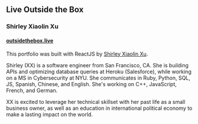 ## Live Outside the Box
### Shirley Xiaolin Xu
#### [outsidethebox.live](http://outsidethebox.live)

This portfolio was built with ReactJS by [Shirley Xiaolin Xu](https://www.linkedin.com/in/shxxu/).

Shirley (XX) is a software engineer from San Francisco, CA. She is building APIs and optimizing database queries at Heroku (Salesforce), while working on a MS in Cybersecurity at NYU.
She communicates in Ruby, Python, SQL, JS, Spanish, Chinese, and English. She's working on C++, JavaScript, French, and German.

XX is excited to leverage her technical skillset with her past life as a small business owner, as well as an education in international political economy to make a lasting impact on the world.
